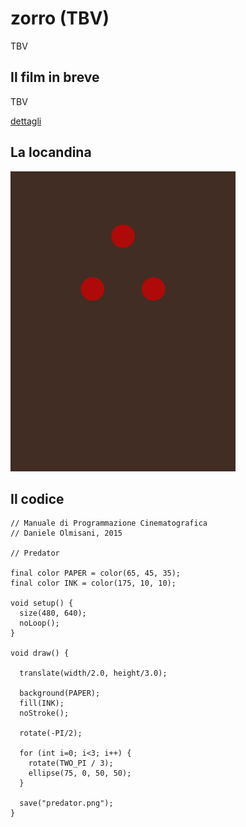 # zorro (TBV)

TBV

## Il film in breve
TBV

[dettagli](TBV)

## La locandina
<img src="predator.png"  width="360px" title="zorro">


## Il codice
```processing
// Manuale di Programmazione Cinematografica
// Daniele Olmisani, 2015

// Predator

final color PAPER = color(65, 45, 35);
final color INK = color(175, 10, 10);

void setup() {
  size(480, 640);
  noLoop();
}

void draw() {
  
  translate(width/2.0, height/3.0);
  
  background(PAPER);
  fill(INK);
  noStroke();
  
  rotate(-PI/2);  
  
  for (int i=0; i<3; i++) {
    rotate(TWO_PI / 3);
    ellipse(75, 0, 50, 50);
  }
  
  save("predator.png");
}
```
